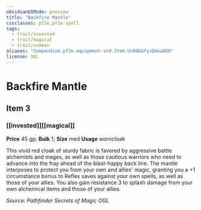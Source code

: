 ```yaml
---
obsidianUIMode: preview
title: "Backfire Mantle"
cssclasses: pf2e,pf2e-spell
tags:
  - trait/invested
  - trait/magical
  - trait/common
aliases: "Compendium.pf2e.equipment-srd.Item.Uc88bGfysDAeaAD8"
license: OGL
---
```

# Backfire Mantle
## Item 3
### [[invested]][[magical]]


**Price** 45 gp; 
**Bulk** 1; **Size** med
**Usage** worncloak

This vivid red cloak of sturdy fabric is favored by aggressive battle alchemists and mages, as well as those cautious warriors who need to advance into the fray ahead of the blast-happy back line. The mantle interposes to protect you from your own and allies' magic, granting you a +1 circumstance bonus to Reflex saves against your own spells, as well as those of your allies. You also gain resistance 3 to splash damage from your own alchemical items and those of your allies.

*Source: Pathfinder Secrets of Magic*
*OGL*